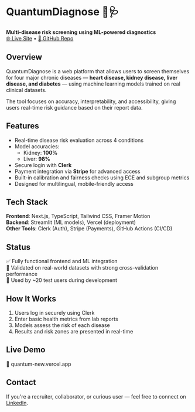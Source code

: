 # QuantumDiagnose 🧠🩺  
**Multi-disease risk screening using ML-powered diagnostics**  
[🌐 Live Site](quantum-new.vercel.app) • [📂 GitHub Repo](https://github.com/im-Archit/QuantumNew)

## Overview  
QuantumDiagnose is a web platform that allows users to screen themselves for four major chronic diseases — **heart disease, kidney disease, liver disease, and diabetes** — using machine learning models trained on real clinical datasets.

The tool focuses on accuracy, interpretability, and accessibility, giving users real-time risk guidance based on their report data.

## Features  
- Real-time disease risk evaluation across 4 conditions
- Model accuracies:  
  - Kidney: **100%**  
  - Liver: **98%**  
- Secure login with **Clerk**  
- Payment integration via **Stripe** for advanced access  
- Built-in calibration and fairness checks using ECE and subgroup metrics  
- Designed for multilingual, mobile-friendly access

## Tech Stack  
**Frontend**: Next.js, TypeScript, Tailwind CSS, Framer Motion  
**Backend**: Streamlit (ML models), Vercel (deployment)  
**Other Tools**: Clerk (Auth), Stripe (Payments), GitHub Actions (CI/CD)

## Status  
✅ Fully functional frontend and ML integration  
🧪 Validated on real-world datasets with strong cross-validation performance  
📍 Used by ~20 test users during development

## How It Works  
1. Users log in securely using Clerk  
2. Enter basic health metrics from lab reports  
3. Models assess the risk of each disease  
4. Results and risk zones are presented in real-time  

## Live Demo  
🔗 quantum-new.vercel.app

## Contact  
If you're a recruiter, collaborator, or curious user — feel free to connect on [LinkedIn](https://linkedin.com/in/archit-sharma-3a913722a).
